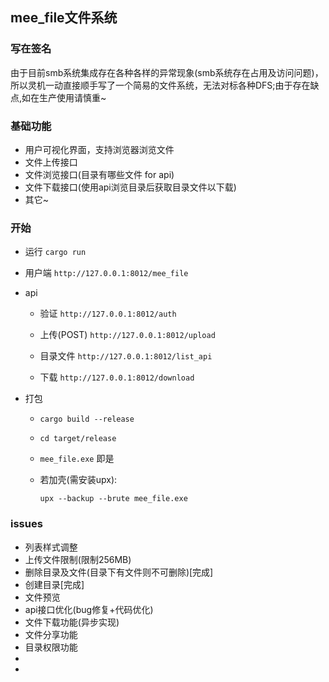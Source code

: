 
## mee_file文件系统

### 写在签名

  由于目前smb系统集成存在各种各样的异常现象(smb系统存在占用及访问问题)，所以灵机一动直接顺手写了一个简易的文件系统，无法对标各种DFS;由于存在缺点,如在生产使用请慎重~

### 基础功能
+ 用户可视化界面，支持浏览器浏览文件
+ 文件上传接口
+ 文件浏览接口(目录有哪些文件 for api)
+ 文件下载接口(使用api浏览目录后获取目录文件以下载)
+ 其它~

### 开始
+ 运行
  `cargo run`
  
+ 用户端
  `http://127.0.0.1:8012/mee_file`

+ api
  - 验证
  `http://127.0.0.1:8012/auth`
  
  - 上传(POST)
  `http://127.0.0.1:8012/upload`
  
  - 目录文件
  `http://127.0.0.1:8012/list_api`
  
  - 下载
  `http://127.0.0.1:8012/download`

+ 打包
  - `cargo build --release`
  - `cd target/release`
  - `mee_file.exe` 即是
  
  - 若加壳(需安装upx): 
  
    `upx --backup --brute mee_file.exe`

### issues
+ 列表样式调整
+ 上传文件限制(限制256MB)
+ 删除目录及文件(目录下有文件则不可删除)[完成]
+ 创建目录[完成]
+ 文件预览
+ api接口优化(bug修复+代码优化)
+ 文件下载功能(异步实现)
+ 文件分享功能
+ 目录权限功能
+ 
+